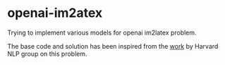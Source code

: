 # openai-im2atex
Trying to implement various models for openai im2latex problem.

The base code and solution has been inspired from the [work](https://github.com/harvardnlp/im2markup) by Harvard NLP group on this problem.
